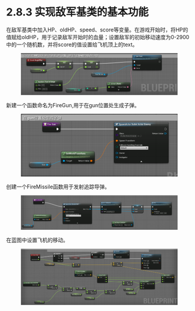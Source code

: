 # 2.8.3 实现敌军基类的基本功能

在敌军基类中加入HP、oldHP、speed、score等变量。在游戏开始时，将HP的值赋给oldHP，用于记录敌军开始时的血量；设置敌军的初始移动速度为0-2900中的一个随机数，并将score的值设置给飞机顶上的text。

<figure><img src="../../../.gitbook/assets/image (364).png" alt=""><figcaption></figcaption></figure>

新建一个函数命名为FireGun,用于在gun位置处生成子弹。

<figure><img src="../../../.gitbook/assets/image (339).png" alt=""><figcaption></figcaption></figure>

创建一个FireMissile函数用于发射追踪导弹。

<figure><img src="../../../.gitbook/assets/image (282).png" alt=""><figcaption></figcaption></figure>

在蓝图中设置飞机的移动。

<figure><img src="../../../.gitbook/assets/image (283).png" alt=""><figcaption></figcaption></figure>
